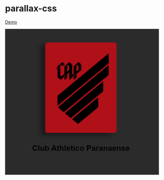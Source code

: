 # parallax-css

[Demo](https://joao3run.github.io/parallax-css/)

![Screen](https://github.com/Joao3run/parallax-css/blob/master/assets/screenshot.PNG)
